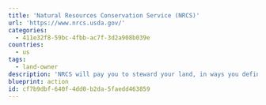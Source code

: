 ```yaml
---
title: 'Natural Resources Conservation Service (NRCS)'
url: 'https://www.nrcs.usda.gov/'
categories:
  - 411e32f8-59bc-4fbb-ac7f-3d2a908b039e
countries:
  - us
tags:
  - land-owner
description: 'NRCS will pay you to steward your land, in ways you define. It offers voluntary programs to eligible landowners and agricultural producers to provide financial and technical assistance to help manage natural resources in a sustainable manner. Programs include emergency watershed protection and flood prevention, watershed rehabilitation, surveys and planning, healthy forest reserve easements, agricultural conservation easements, conservation stewardship, and environmental quality incentives.'
blueprint: action
id: cf7b9dbf-640f-4dd0-b2da-5faedd463859
---
```

